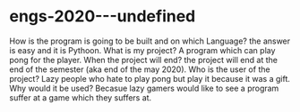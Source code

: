 # engs-2020---undefined
How is the program is going to be built and on which Language?
the answer is easy and it is Pythoon.
What is my project?
A program which can play pong for the player.
When the project will end?
the project will end at the end of the semester (aka end of the may 2020).
Who is the user of the project?
Lazy people who hate to play pong but play it because it was a gift.
Why would it be used?
Becasue lazy gamers would like to see a program suffer at a game which they suffers at.
